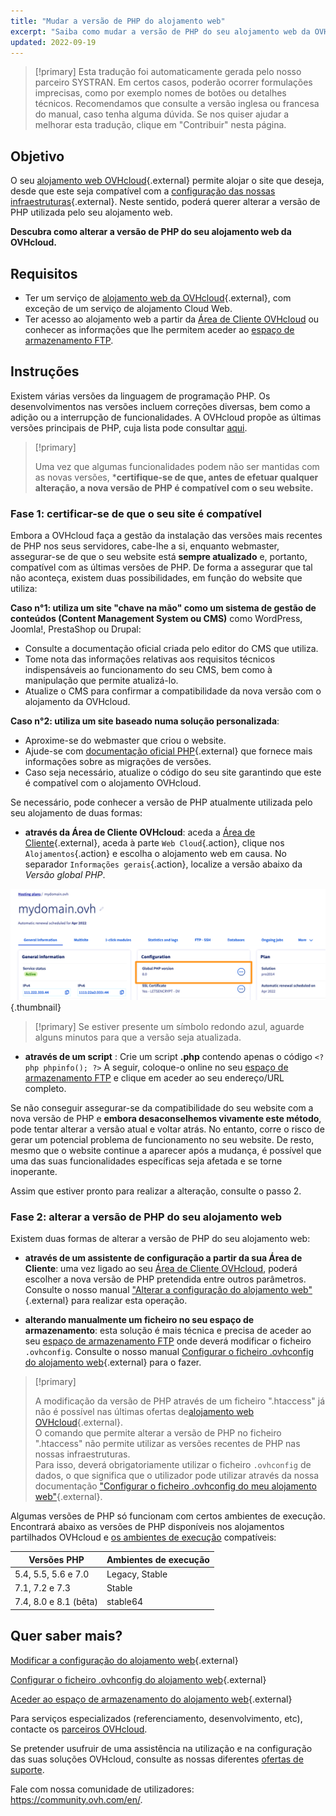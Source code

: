 ```yaml
---
title: "Mudar a versão de PHP do alojamento web"
excerpt: "Saiba como mudar a versão de PHP do seu alojamento web da OVHcloud"
updated: 2022-09-19
---
```


> [!primary]
> Esta tradução foi automaticamente gerada pelo nosso parceiro SYSTRAN. Em certos casos, poderão ocorrer formulações imprecisas, como por exemplo nomes de botões ou detalhes técnicos. Recomendamos que consulte a versão inglesa ou francesa do manual, caso tenha alguma dúvida. Se nos quiser ajudar a melhorar esta tradução, clique em "Contribuir" nesta página.
>

## Objetivo

O seu [alojamento web OVHcloud](https://www.ovhcloud.com/pt/web-hosting/){.external} permite alojar o site que deseja, desde que este seja compatível com a [configuração das nossas infraestruturas](https://webhosting-infos.hosting.ovh.net){.external}. Neste sentido, poderá querer alterar a versão de PHP utilizada pelo seu alojamento web.

**Descubra como alterar a versão de PHP do seu alojamento web da OVHcloud.**

## Requisitos

- Ter um serviço de [alojamento web da OVHcloud](https://www.ovhcloud.com/pt/web-hosting/){.external}, com exceção de um serviço de alojamento Cloud Web.
- Ter acesso ao alojamento web a partir da [Área de Cliente OVHcloud](https://www.ovh.com/auth/?action=gotomanager&from=https://www.ovh.pt/&ovhSubsidiary=pt) ou conhecer as informações que lhe permitem aceder ao [espaço de armazenamento FTP](/pages/web_cloud/web_hosting/ftp_connection). 

## Instruções

Existem várias versões da linguagem de programação PHP. Os desenvolvimentos nas versões incluem correções diversas, bem como a adição ou a interrupção de funcionalidades. A OVHcloud propõe as últimas versões principais de PHP, cuja lista pode consultar [aqui](https://www.ovhcloud.com/pt/web-hosting/uc-programming-language/). 

> [!primary]
>
> Uma vez que algumas funcionalidades podem não ser mantidas com as novas versões, ***certifique-se de que, antes de efetuar qualquer alteração, a nova versão de PHP é compatível com o seu website.**
>

### Fase 1: certificar-se de que o seu site é compatível

Embora a OVHcloud faça a gestão da instalação das versões mais recentes de PHP nos seus servidores, cabe-lhe a si, enquanto webmaster, assegurar-se de que o seu website está **sempre atualizado** e, portanto, compatível com as últimas versões de PHP. De forma a assegurar que tal não aconteça, existem duas possibilidades, em função do website que utiliza:

**Caso n°1: utiliza um site "chave na mão" como um sistema de gestão de conteúdos (Content Management System ou CMS)** como WordPress, Joomla!, PrestaShop ou Drupal: 

- Consulte a documentação oficial criada pelo editor do CMS que utiliza.
- Tome nota das informações relativas aos requisitos técnicos indispensáveis ao funcionamento do seu CMS, bem como à manipulação que permite atualizá-lo.
- Atualize o CMS para confirmar a compatibilidade da nova versão com o alojamento da OVHcloud.

**Caso n°2: utiliza um site baseado numa solução personalizada**: 

- Aproxime-se do webmaster que criou o website.
- Ajude-se com [documentação oficial PHP](http://php.net/manual/en/appendices.php){.external} que fornece mais informações sobre as migrações de versões.
- Caso seja necessário, atualize o código do seu site garantindo que este é compatível com o alojamento OVHcloud.

Se necessário, pode conhecer a versão de PHP atualmente utilizada pelo seu alojamento de duas formas:

- **através da Área de Cliente OVHcloud**: aceda a [Área de Cliente](https://www.ovh.com/auth/?action=gotomanager&from=https://www.ovh.pt/&ovhSubsidiary=pt){.external}, aceda à parte `Web Cloud`{.action}, clique nos `Alojamentos`{.action} e escolha o alojamento web em causa. No separador `Informações gerais`{.action}, localize a versão abaixo da *Versão global PHP*. 

![phpversion](images/change-php-version-step1.png){.thumbnail}

> [!primary]
> Se estiver presente um símbolo redondo azul, aguarde alguns minutos para que a versão seja atualizada.
>

- **através de um script** : Crie um script **.php** contendo apenas o código `<?php phpinfo(); ?>` A seguir, coloque-o online no seu [espaço de armazenamento FTP](/pages/web_cloud/web_hosting/ftp_connection) e clique em aceder ao seu endereço/URL completo.

Se não conseguir assegurar-se da compatibilidade do seu website com a nova versão de PHP e **embora desaconselhemos vivamente este método**, pode tentar alterar a versão atual e voltar atrás. No entanto, corre o risco de gerar um potencial problema de funcionamento no seu website. De resto, mesmo que o website continue a aparecer após a mudança, é possível que uma das suas funcionalidades específicas seja afetada e se torne inoperante. 

Assim que estiver pronto para realizar a alteração, consulte o passo 2.

### Fase 2: alterar a versão de PHP do seu alojamento web

Existem duas formas de alterar a versão de PHP do seu alojamento web:

- **através de um assistente de configuração a partir da sua Área de Cliente**: uma vez ligado ao seu [Área de Cliente OVHcloud](https://www.ovh.com/auth/?action=gotomanager&from=https://www.ovh.pt/&ovhSubsidiary=pt), poderá escolher a nova versão de PHP pretendida entre outros parâmetros. Consulte o nosso manual ["Alterar a configuração do alojamento web"](/pages/web_cloud/web_hosting/configure_your_web_hosting){.external} para realizar esta operação.

- **alterando manualmente um ficheiro no seu espaço de armazenamento**: esta solução é mais técnica e precisa de aceder ao seu [espaço de armazenamento FTP](/pages/web_cloud/web_hosting/ftp_connection) onde deverá modificar o ficheiro `.ovhconfig`. Consulte o nosso manual [Configurar o ficheiro .ovhconfig do alojamento web](/pages/web_cloud/web_hosting/configure_your_web_hosting){.external} para o fazer.

> [!primary]
>
> A modificação da versão de PHP através de um ficheiro ".htaccess" já não é possível nas últimas ofertas de[alojamento web OVHcloud](https://www.ovhcloud.com/pt/web-hosting/){.external}.<br>
> O comando que permite alterar a versão de PHP no ficheiro ".htaccess" não permite utilizar as versões recentes de PHP nas nossas infraestruturas.<br>
> Para isso, deverá obrigatoriamente utilizar o ficheiro `.ovhconfig` de dados, o que significa que o utilizador pode utilizar através da nossa documentação ["Configurar o ficheiro .ovhconfig do meu alojamento web"](/pages/web_cloud/web_hosting/configure_your_web_hosting){.external}.
>

Algumas versões de PHP só funcionam com certos ambientes de execução. Encontrará abaixo as versões de PHP disponíveis nos alojamentos partilhados OVHcloud e [os ambientes de execução](/pages/web_cloud/web_hosting/configure_your_web_hosting) compatíveis:

| Versões PHP | Ambientes de execução|
|---|---|
|5.4, 5.5, 5.6 e 7.0|Legacy, Stable|
|7.1, 7.2 e 7.3|Stable|
|7.4, 8.0 e 8.1 (bêta)|stable64|

## Quer saber mais?

[Modificar a configuração do alojamento web](/pages/web_cloud/web_hosting/configure_your_web_hosting){.external}

[Configurar o ficheiro .ovhconfig do alojamento web](/pages/web_cloud/web_hosting/configure_your_web_hosting){.external}

[Aceder ao espaço de armazenamento do alojamento web](/pages/web_cloud/web_hosting/ftp_connection){.external}

Para serviços especializados (referenciamento, desenvolvimento, etc), contacte os [parceiros OVHcloud](https://partner.ovhcloud.com/pt/directory/).

Se pretender usufruir de uma assistência na utilização e na configuração das suas soluções OVHcloud, consulte as nossas diferentes [ofertas de suporte](https://www.ovhcloud.com/pt/support-levels/).

Fale com nossa comunidade de utilizadores: <https://community.ovh.com/en/>.
